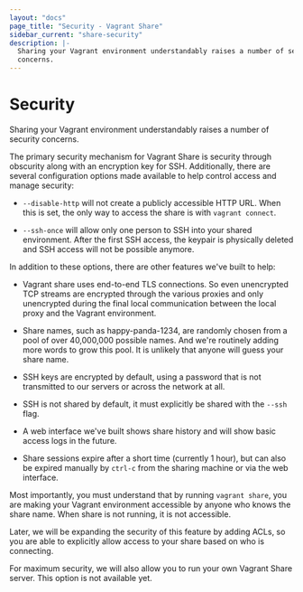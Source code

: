 ```yaml
---
layout: "docs"
page_title: "Security - Vagrant Share"
sidebar_current: "share-security"
description: |-
  Sharing your Vagrant environment understandably raises a number of security
  concerns.
---
```


# Security

Sharing your Vagrant environment understandably raises a number of security
concerns.

The primary security mechanism for Vagrant
Share is security through obscurity along with an encryption key for SSH.
Additionally, there are several configuration options made available to
help control access and manage security:

  * `--disable-http` will not create a publicly accessible HTTP URL. When
    this is set, the only way to access the share is with `vagrant connect`.

  * `--ssh-once` will allow only one person to SSH into your shared environment.
    After the first SSH access, the keypair is physically deleted and SSH
    access will not be possible anymore.

In addition to these options, there are other features we've built to help:

  * Vagrant share uses end-to-end TLS connections. So even unencrypted TCP streams
    are encrypted through the various proxies and only unencrypted during the final
    local communication between the local proxy and the Vagrant environment.

  * Share names, such as happy-panda-1234, are randomly chosen from a pool
    of over 40,000,000 possible names. And we're routinely adding more
    words to grow this pool. It is unlikely that anyone will guess your
    share name.

  * SSH keys are encrypted by default, using a password that is not transmitted
    to our servers or across the network at all.

  * SSH is not shared by default, it must explicitly be shared with the
    `--ssh` flag.

  * A web interface we've built shows share history and will show basic
    access logs in the future.

  * Share sessions expire after a short time (currently 1 hour), but
    can also be expired manually by `ctrl-c` from the sharing machine
    or via the web interface.

Most importantly, you must understand that by running `vagrant share`,
you are making your Vagrant environment accessible by anyone who knows
the share name. When share is not running, it is not accessible.

Later, we will be expanding the security of this feature by adding ACLs,
so you are able to explicitly allow
access to your share based on who is connecting.

For maximum security, we will also allow you to run your own Vagrant
Share server. This option is not available yet.
